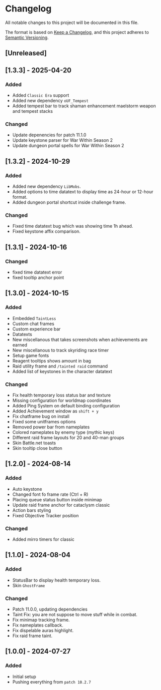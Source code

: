 # Changelog

All notable changes to this project will be documented in this file.

The format is based on [Keep a Changelog](https://keepachangelog.com/en/1.0.0/),
and this project adheres to [Semantic Versioning](https://semver.org/spec/v2.0.0.html).

## [Unreleased]

## [1.3.3] - 2025-04-20

### Added

-   Added `Classic Era` support
-   Added new dependency `oUF_Tempest`
-   Added tempest bar to track shaman enhancement maelstorm weapon and tempest stacks

### Changed

-   Update depenencies for patch 11.1.0
-   Update keystone parser for War Within Season 2
-   Update dungeon portal spells for War Within Season 2

## [1.3.2] - 2024-10-29

### Added

-   Added new dependency `LibMobs`.
-   Added options to time datatext to display time as 24-hour or 12-hour format.
-   Added dungeon portal shortcut inside challenge frame.

### Changed

-   Fixed time datatext bug which was showing time 1h ahead.
-   Fixed keystone affix comparison.

## [1.3.1] - 2024-10-16

### Changed

-   fixed time datatext error
-   fixed tooltip anchor point

## [1.3.0] - 2024-10-15

### Added

-   Embedded `TaintLess`
-   Custom chat frames
-   Custom experience bar
-   Datatexts
-   New miscellanous that takes screenshots when achievements are earned
-   New miscellanous to track skyriding race timer
-   Setup game fonts
-   Reagent tooltips shows amount in bag
-   Raid utility frame and `/tainted raid` command
-   Added list of keystones in the character datatext

### Changed

-   Fix health temporary loss status bar and texture
-   Missing configuration for worldmap coordinates
-   Added Ping System on default binding configuration
-   Added Achievement window as `shift + y`
-   Fix chatframe bug on install
-   Fixed some unitframes options
-   Removed power bar from nameplates
-   Colored nameplates by enemy type (mythic keys)
-   Different raid frame layouts for 20 and 40-man groups
-   Skin Battle.net toasts
-   Skin tooltip close button

## [1.2.0] - 2024-08-14

### Added

-   Auto keystone
-   Changed font fo frame rate (Ctrl + R)
-   Placing queue status button inside minimap
-   Update raid frame anchor for cataclysm classic
-   Action bars styling
-   Fixed Objective Tracker position

### Changed

-  Added mirro timers for classic

## [1.1.0] - 2024-08-04

### Added

-   StatusBar to display health temporary loss.
-   Skin `GhostFrame`

### Changed

-   Patch 11.0.0, updating dependencies
-   Taint Fix: you are not suppose to move stuff while in combat.
-   Fix minimap tracking frame.
-   Fix nameplates callback.
-   Fix dispelable auras highlight.
-   Fix raid frame taint.

## [1.0.0] - 2024-07-27

### Added

-   Initial setup
-   Pushing everything from `patch 10.2.7`
